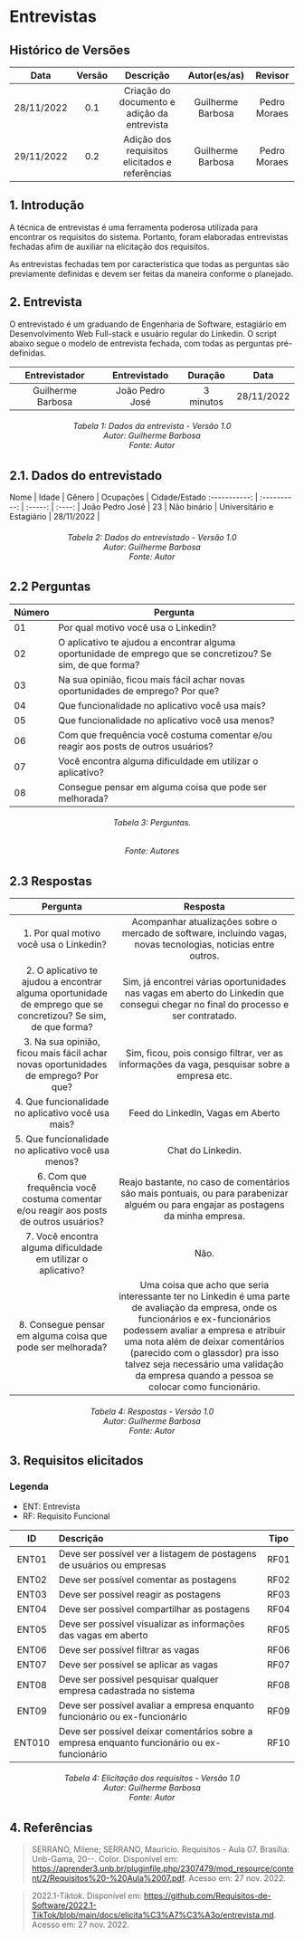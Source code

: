 # Entrevistas

## Histórico de Versões

**Data** | **Versão** | **Descrição** | **Autor(es/as)** | **Revisor** |
:---: | :---: | :---: | :---: | :---: |
28/11/2022 | 0.1 | Criação do documento e adição da entrevista | Guilherme Barbosa | Pedro Moraes |
29/11/2022 | 0.2 | Adição dos requisitos elicitados e referências | Guilherme Barbosa | Pedro Moraes |

## 1. Introdução
A técnica de entrevistas é uma ferramenta poderosa utilizada para encontrar os requisitos do sistema. Portanto, foram elaboradas entrevistas fechadas afim de auxiliar na elicitação dos requisitos.

As entrevistas fechadas tem por característica que todas as perguntas são previamente definidas e devem ser feitas da maneira conforme o planejado.

## 2. Entrevista
O entrevistado é um graduando de Engenharia de Software, estagiário em Desenvolvimento Web Full-stack e usuário regular do Linkedin. O script abaixo segue o modelo de entrevista fechada, com todas as perguntas pré-definidas.

Entrevistador | Entrevistado | Duração | Data |
:-----------: | :----------: | :-----: | :----: |
Guilherme Barbosa | João Pedro José | 3 minutos | 28/11/2022 |

<h6 align = "center"> Tabela 1: Dados da entrevista - Versão 1.0
<br> Autor: Guilherme Barbosa 
<br> Fonte: Autor </h6>

## 2.1. Dados do entrevistado

Nome | Idade | Gênero | Ocupações | Cidade/Estado
:-----------: | :----------: | :-----: | :----: |
João Pedro José | 23 | Não binário | Universitário e Estagiário | 28/11/2022 |

<h6 align = "center"> Tabela 2: Dados do entrevistado - Versão 1.0
<br> Autor: Guilherme Barbosa 
<br> Fonte: Autor </h6>

## 2.2 Perguntas

| Número | Pergunta |
| ------ | -------- |
| 01 | Por qual motivo você usa o Linkedin? |
| 02 | O aplicativo te ajudou a encontrar alguma oportunidade de emprego que se concretizou? Se sim, de que forma?
| 03 | Na sua opinião, ficou mais fácil achar novas oportunidades de emprego? Por que?
| 04 | Que funcionalidade no aplicativo você usa mais?
| 05 | Que funcionalidade no aplicativo você usa menos?
| 06 | Com que frequência você costuma comentar e/ou reagir aos posts de outros usuários?
| 07 | Você encontra alguma dificuldade em utilizar o aplicativo?
| 08 | Consegue pensar em alguma coisa que pode ser melhorada?

<h6 align = "center"> Tabela 3: Perguntas. </h6>
<h6 align = "center"> Fonte: Autores </h6>

## 2.3 Respostas

Pergunta | Resposta
:-----: | :-------:
1. Por qual motivo você usa o Linkedin? | Acompanhar atualizações sobre o mercado de software, incluindo vagas, novas tecnologias, noticias entre outros.
2. O aplicativo te ajudou a encontrar alguma oportunidade de emprego que se concretizou? Se sim, de que forma? | Sim, já encontrei várias oportunidades nas vagas em aberto do Linkedin que consegui chegar no final do processo e ser contratado.
3. Na sua opinião, ficou mais fácil achar novas oportunidades de emprego? Por que? | Sim, ficou, pois consigo filtrar, ver as informações da vaga, pesquisar sobre a empresa etc.
4. Que funcionalidade no aplicativo você usa mais? | Feed do LinkedIn, Vagas em Aberto
5. Que funcionalidade no aplicativo você usa menos? | Chat do Linkedin.
6. Com que frequência você costuma comentar e/ou reagir aos posts de outros usuários? | Reajo bastante, no caso de comentários são mais pontuais, ou para parabenizar alguém ou para engajar as postagens da minha empresa.
7. Você encontra alguma dificuldade em utilizar o aplicativo? | Não.
8. Consegue pensar em alguma coisa que pode ser melhorada? | Uma coisa que acho que seria interessante ter no Linkedin é uma parte de avaliação da empresa, onde os funcionários e ex-funcionários podessem avaliar a empresa e atribuir uma nota além de deixar comentários (parecido com o glassdor) pra isso talvez seja necessário uma validação da empresa quando a pessoa se colocar como funcionário.

<h6 align = "center"> Tabela 4: Respostas - Versão 1.0
<br> Autor: Guilherme Barbosa 
<br> Fonte: Autor </h6>

## 3. Requisitos elicitados

### Legenda
- ENT: Entrevista
- RF: Requisito Funcional

ID | Descrição | Tipo
:-: | :---- | :-:
ENT01 | Deve ser possível ver a listagem de postagens de usuários ou empresas | RF01
ENT02 | Deve ser possível comentar as postagens | RF02
ENT03 | Deve ser possível reagir as postagens | RF03
ENT04 | Deve ser possível compartilhar as postagens | RF04
ENT05 | Deve ser possível visualizar as informações das vagas em aberto | RF05
ENT06 | Deve ser possível filtrar as vagas | RF06
ENT07 | Deve ser possível se aplicar as vagas | RF07
ENT08 | Deve ser possível pesquisar qualquer empresa cadastrada no sistema | RF08
ENT09 | Deve ser possível avaliar a empresa enquanto funcionário ou ex-funcionário | RF09
ENT010 | Deve ser possível deixar comentários sobre a empresa enquanto funcionário ou ex-funcionário | RF10

<h6 align = "center"> Tabela 4: Elicitação dos requisitos - Versão 1.0
<br> Autor: Guilherme Barbosa 
<br> Fonte: Autor </h6>

## 4. Referências
> SERRANO, Milene; SERRANO, Maurício. Requisitos - Aula 07. Brasília: Unb-Gama, 20--. Color. Disponível em: https://aprender3.unb.br/pluginfile.php/2307479/mod_resource/content/2/Requisitos%20-%20Aula%2007.pdf. Acesso em: 27 nov. 2022.

> 2022.1-Tiktok. Disponível em: https://github.com/Requisitos-de-Software/2022.1-TikTok/blob/main/docs/elicita%C3%A7%C3%A3o/entrevista.md. Acesso em: 27 nov. 2022.